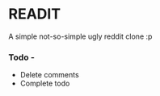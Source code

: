 # READIT

A simple not-so-simple ugly reddit clone :p

### Todo -
* Delete comments
* Complete todo

